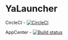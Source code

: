 # YaLauncher
CircleCI - [![CircleCI](https://circleci.com/gh/Octotentacle/YaLauncher/tree/master.svg?style=svg)](https://circleci.com/gh/Octotentacle/YaLauncher/tree/dev)

AppCenter - [![Build status](https://build.appcenter.ms/v0.1/apps/ea060a4b-a646-4e87-915e-8618247b5160/branches/master/badge)](https://appcenter.ms)
